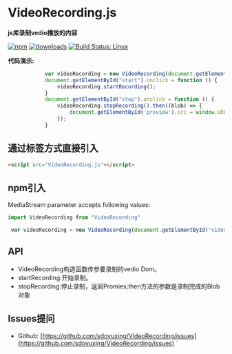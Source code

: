 # VideoRecording.js

**js库录制vedio播放的内容**


[![npm](https://img.shields.io/npm/v/recordrtc.svg)](https://npmjs.org/package/recordrtc) [![downloads](https://img.shields.io/npm/dm/recordrtc.svg)](https://npmjs.org/package/recordrtc) [![Build Status: Linux](https://travis-ci.org/muaz-khan/RecordRTC.png?branch=master)](https://travis-ci.org/muaz-khan/RecordRTC)

**代码演示:**

```javascript
            var videoRecording = new VideoRecording(document.getElementById("video"))
            document.getElementById("start").onclick = function () {
                videoRecording.startRecording();
            }
            document.getElementById("stop").onclick = function () {
                videoRecording.stopRecording().then((blob) => {
                    document.getElementById('preview').src = window.URL.createObjectURL(blob);
                });
            }
```


<!-- ## Browsers Support

| Browser        | Operating System                    | Features               |
| -------------  |-------------                        |---------------------   |
| Google Chrome  | Windows + macOS + Ubuntu + Android  |  video |
| Firefox        | Windows + macOS + Ubuntu + Android  |  video |
| Opera          | Windows + macOS + Ubuntu + Android  |  video  |
| Edge (new)     | Windows (7 or 8 or 10) and MacOSX   | video  |
| Safari         | macOS + iOS (iPhone/iPad)           |  video  | -->



## 通过标签方式直接引入

```html
<script src="VideoRecording.js"></script>
```


## npm引入

MediaStream parameter accepts following values:

```javascript
import VideoRecording from "VideoRecording"

 var videoRecording = new VideoRecording(document.getElementById("video"))
```

## API

* VideoRecording构造函数传参要录制的vedio Dom。
* startRecording:开始录制。
* stopRecording:停止录制，返回Promies;then方法的参数是录制完成的Blob对象

## Issues提问

* Github: [https://github.com/sdoyuxing/VideoRecording/issues](https://github.com/sdoyuxing/VideoRecording/issues)
`






